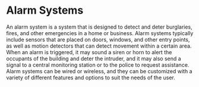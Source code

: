 # Alarm Systems

An alarm system is a system that is designed to detect and deter burglaries, fires, and other emergencies in a home or business. Alarm systems typically include sensors that are placed on doors, windows, and other entry points, as well as motion detectors that can detect movement within a certain area. When an alarm is triggered, it may sound a siren or horn to alert the occupants of the building and deter the intruder, and it may also send a signal to a central monitoring station or to the police to request assistance. Alarm systems can be wired or wireless, and they can be customized with a variety of different features and options to suit the needs of the user.
